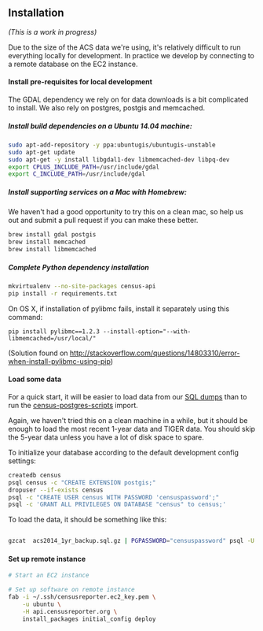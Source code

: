 ## Installation

*(This is a work in progress)*

Due to the size of the ACS data we're using, it's relatively difficult to run everything locally for development. In practice we develop by connecting to a remote database on the EC2 instance.

#### Install pre-requisites for local development

The GDAL dependency we rely on for data downloads is a bit complicated to install. We also rely on postgres, postgis and memcached.

##### Install build dependencies on a Ubuntu 14.04 machine:

```bash
sudo apt-add-repository -y ppa:ubuntugis/ubuntugis-unstable
sudo apt-get update
sudo apt-get -y install libgdal1-dev libmemcached-dev libpq-dev
export CPLUS_INCLUDE_PATH=/usr/include/gdal
export C_INCLUDE_PATH=/usr/include/gdal
```

##### Install supporting services on a Mac with Homebrew:

We haven't had a good opportunity to try this on a clean mac, so help us out and submit a pull request if you can make these better.

```bash
brew install gdal postgis
brew install memcached
brew install libmemcached
```

##### Complete Python dependency installation

```bash
mkvirtualenv --no-site-packages census-api
pip install -r requirements.txt
```

On OS X, if installation of pylibmc fails, install it separately using this command:

    pip install pylibmc==1.2.3 --install-option="--with-libmemcached=/usr/local/"

(Solution found on http://stackoverflow.com/questions/14803310/error-when-install-pylibmc-using-pip)

#### Load some data

For a quick start, it will be easier to load data from our [SQL dumps](http://censusreporter.tumblr.com/post/73727555158/easier-access-to-acs-data) than to run the [census-postgres-scripts](https://github.com/censusreporter/census-postgres-scripts) import. 

Again, we haven't tried this on a clean machine in a while, but it should be enough to load the most recent 1-year data and TIGER data. You should skip the 5-year data unless you have a lot of disk space to spare.

To initialize your database according to the default development config settings:

```bash
createdb census
psql census -c "CREATE EXTENSION postgis;"
dropuser --if-exists census
psql -c "CREATE USER census WITH PASSWORD 'censuspassword';"
psql -c 'GRANT ALL PRIVILEGES ON DATABASE "census" to census;'
```

To load the data, it should be something like this:

```bash

gzcat  acs2014_1yr_backup.sql.gz | PGPASSWORD="censuspassword" psql -U census census
```

#### Set up remote instance

```bash
# Start an EC2 instance

# Set up software on remote instance
fab -i ~/.ssh/censusreporter.ec2_key.pem \
    -u ubuntu \
    -H api.censusreporter.org \
    install_packages initial_config deploy
```
